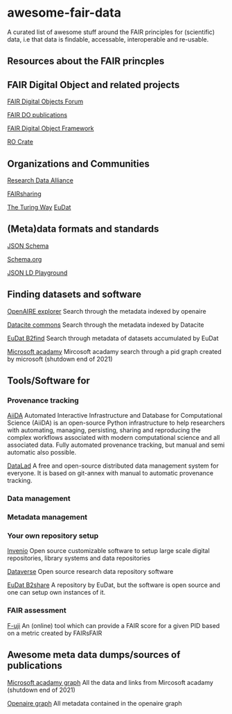 # awesome-fair-data
A curated list of awesome stuff around the FAIR principles for (scientific) data, i.e that data is findable, accessable, interoperable and re-usable.

## Resources about the FAIR princples

## FAIR Digital Object and related projects
[FAIR Digital Objects Forum](https://fairdo.org/)

[FAIR DO publications](https://www.rd-alliance.org/group/data-fabric-ig/wiki/fair-do-publications)

[FAIR Digital Object Framework](https://fairdigitalobjectframework.org/)

[RO Crate](https://www.researchobject.org/ro-crate/)

## Organizations and Communities
[Research Data Alliance](https://www.rd-alliance.org/)

[FAIRsharing](https://fairsharing.org/)

[The Turing Way](https://the-turing-way.netlify.app/welcome.html)
[EuDat](https://www.eudat.eu/)

## (Meta)data formats and standards

[JSON Schema](https://json-schema.org/)

[Schema.org](https://schema.org/)

[JSON LD Playground](https://json-ld.org/playground/)

## Finding datasets and software

[OpenAIRE explorer](https://explore.openaire.eu/) Search through the metadata indexed by openaire

[Datacite commons](https://commons.datacite.org/) Search through the metadata indexed by Datacite

[EuDat B2find](http://b2find.eudat.eu/) Search through metadata of datasets accumulated by EuDat

[Microsoft acadamy](https://academic.microsoft.com/home) Mircosoft acadamy search through a pid graph created by microsoft (shutdown end of 2021)

## Tools/Software for

### Provenance tracking

[AiiDA](https://www.aiida.net/) Automated Interactive Infrastructure and Database for Computational Science (AiiDA) is an open-source Python infrastructure to help researchers with automating, managing, persisting, sharing and reproducing the complex workflows associated with modern computational science and all associated data. Fully automated provenance tracking, but manual and semi automatic also possible.

[DataLad](https://www.datalad.org/) A free and open-source distributed data management system for everyone. It is based on git-annex with manual to automatic provenance tracking.

### Data management

### Metadata management

### Your own repository setup

[Invenio](https://invenio-software.org/) Open source customizable software to setup large scale digital repositories, library systems and data repositories

[Dataverse](https://dataverse.org/) Open source research data repository software 

[EuDat B2share](https://b2share.eudat.eu/) A repository by EuDat, but the software is open source and one can setup own instances of it.

### FAIR assessment

[F-uji](https://www.f-uji.net/) An (online) tool which can provide a FAIR score for a given PID based on a metric created by FAIRsFAIR


## Awesome meta data dumps/sources of publications

[Microsoft acadamy graph](https://doi.org/10.5281/zenodo.2628216) All the data and links from Mircosoft acadamy (shutdown end of 2021)

[Openaire graph](https://doi.org/10.5281/zenodo.4707307) All metadata contained in the openaire graph
